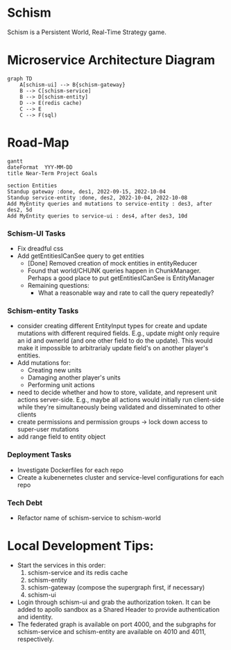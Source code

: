 # Schism
Schism is a Persistent World, Real-Time Strategy game.

# Microservice Architecture Diagram
```mermaid
graph TD
    A[schism-ui] --> B{schism-gateway}
    B --> C[schism-service]
    B --> D[schism-entity]
    D --> E(redis cache)
    C --> E
    C --> F(sql)
```

# Road-Map
```mermaid
gantt
dateFormat  YYY-MM-DD
title Near-Term Project Goals

section Entities
Standup gateway :done, des1, 2022-09-15, 2022-10-04
Standup service-entity :done, des2, 2022-10-04, 2022-10-08
Add MyEntity queries and mutations to service-entity : des3, after des2, 5d
Add MyEntity queries to service-ui : des4, after des3, 10d
```

### Schism-UI Tasks
- Fix dreadful css
- Add getEntitiesICanSee query to get entities
  - [Done] Removed creation of mock entities in entityReducer
  - Found that world/CHUNK queries happen in ChunkManager. Perhaps a good place to put getEntitiesICanSee is EntityManager
  - Remaining questions:
    - What a reasonable way and rate to call the query repeatedly?
  

### Schism-entity Tasks
- consider creating different EntityInput types for create and update mutations with different required fields. E.g., update might only require an id and ownerId (and one other field to do the update). This would make it impossible to arbitrarialy update field's on another player's entities. 
- Add mutations for:
  - Creating new units
  - Damaging another player's units
  - Performing unit actions
- need to decide whether and how to store, validate, and represent unit actions server-side. E.g., maybe all actions would initially run client-side while they're simultaneously being validated and disseminated to other clients
- create permissions and permission groups -> lock down access to super-user mutations
- add range field to entity object

### Deployment Tasks
- Investigate Dockerfiles for each repo
- Create a kubenernetes cluster and service-level configurations for each repo

### Tech Debt
- Refactor name of schism-service to schism-world

# Local Development Tips:
* Start the services in this order:
  1. schism-service and its redis cache
  1. schism-entity
  1. schism-gateway (compose the supergraph first, if necessary)
  1. schism-ui
* Login through schism-ui and grab the authorization token. It can be added to apollo sandbox as a Shared Header to provide authentication and identity.
* The federated graph is available on port 4000, and the subgraphs for schism-service and schism-entity are available on 4010 and 4011, respectively.